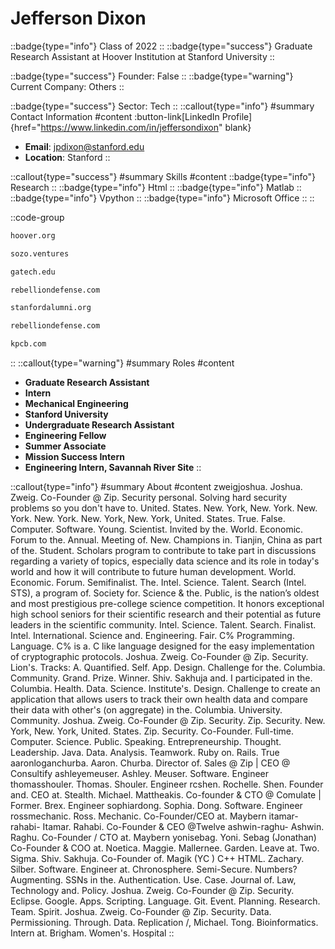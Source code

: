 # Jefferson Dixon
::badge{type="info"}
Class of 2022
::
::badge{type="success"}
Graduate Research Assistant at Hoover Institution at Stanford University
::

::badge{type="success"}
Founder: False
::
::badge{type="warning"}
Current Company: Others
::

::badge{type="success"}
Sector: Tech
::
::callout{type="info"}
#summary
Contact Information
#content
:button-link[LinkedIn Profile]{href="https://www.linkedin.com/in/jeffersondixon" blank}
- **Email**: jpdixon@stanford.edu
- **Location**: Stanford
::

::callout{type="success"}
#summary
Skills
#content
::badge{type="info"}
Research
::
::badge{type="info"}
Html
::
::badge{type="info"}
Matlab
::
::badge{type="info"}
Vpython
::
::badge{type="info"}
Microsoft Office
::
::

::code-group
```bash [Hoover Institution at Stanford University]
hoover.org
```
```bash [Sozo Ventures]
sozo.ventures
```
```bash [Georgia Tech]
gatech.edu
```
```bash [Rebelliondefense]
rebelliondefense.com
```
```bash [Standford Alumni]
stanfordalumni.org
```
```bash [Rebellion Defense]
rebelliondefense.com
```
```bash [Kleiner Perkins Caufield & Byers]
kpcb.com
```
::
::callout{type="warning"}
#summary
Roles
#content
- **Graduate Research Assistant**
- **Intern**
- **Mechanical Engineering**
- **Stanford University**
- **Undergraduate Research Assistant**
- **Engineering Fellow**
- **Summer Associate**
- **Mission Success Intern**
- **Engineering Intern, Savannah River Site**
::

::callout{type="info"}
#summary
About
#content
zweigjoshua. Joshua. Zweig. Co-Founder @ Zip. Security personal. Solving hard security problems so you don't have to. United. States. New. York, New. York. New. York. New. York. New. York, New. York, United. States. True. False. Computer. Software. Young. Scientist. Invited by the. World. Economic. Forum to the. Annual. Meeting of. New. Champions in. Tianjin, China as part of the. Student. Scholars program to contribute to take part in discussions regarding a variety of topics, especially data science and its role in today's world and how it will contribute to future human development. World. Economic. Forum. Semifinalist. The. Intel. Science. Talent. Search (Intel. STS), a program of. Society for. Science & the. Public, is the nation’s oldest and most prestigious pre-college science competition. It honors exceptional high school seniors for their scientific research and their potential as future leaders in the scientific community. Intel. Science. Talent. Search. Finalist. Intel. International. Science and. Engineering. Fair. C% Programming. Language. C% is a. C like language designed for the easy implementation of cryptographic protocols. Joshua. Zweig. Co-Founder @ Zip. Security. Lion's. Tracks: A. Quantified. Self. App. Design. Challenge for the. Columbia. Community. Grand. Prize. Winner. Shiv. Sakhuja and. I participated in the. Columbia. Health. Data. Science. Institute's. Design. Challenge to create an application that allows users to track their own health data and compare their data with other's (on aggregate) in the. Columbia. University. Community. Joshua. Zweig. Co-Founder @ Zip. Security. Zip. Security. New. York, New. York, United. States. Zip. Security. Co-Founder. Full-time. Computer. Science. Public. Speaking. Entrepreneurship. Thought. Leadership. Java. Data. Analysis. Teamwork. Ruby on. Rails. True aaronloganchurba. Aaron. Churba. Director of. Sales @ Zip | CEO @ Consultify ashleyemeuser. Ashley. Meuser. Software. Engineer thomasshouler. Thomas. Shouler. Engineer rcshen. Rochelle. Shen. Founder and. CEO at. Stealth. Michael. Mattheakis. Co-founder & CTO @ Comulate | Former. Brex. Engineer sophiardong. Sophia. Dong. Software. Engineer rossmechanic. Ross. Mechanic. Co-Founder/CEO at. Maybern itamar-rahabi- Itamar. Rahabi. Co-Founder & CEO @Twelve ashwin-raghu- Ashwin. Raghu. Co-Founder / CTO at. Maybern yonisebag. Yoni. Sebag (Jonathan) Co-Founder & COO at. Noetica. Maggie. Mallernee. Garden. Leave at. Two. Sigma. Shiv. Sakhuja. Co-Founder of. Magik (YC ) C++ HTML. Zachary. Silber. Software. Engineer at. Chronosphere. Semi-Secure. Numbers? Augmenting. SSNs in the. Authentication. Use. Case. Journal of. Law, Technology and. Policy. Joshua. Zweig. Co-Founder @ Zip. Security. Eclipse. Google. Apps. Scripting. Language. Git. Event. Planning. Research. Team. Spirit. Joshua. Zweig. Co-Founder @ Zip. Security. Data. Permissioning. Through. Data. Replication /, Michael. Tong. Bioinformatics. Intern at. Brigham. Women's. Hospital
::
